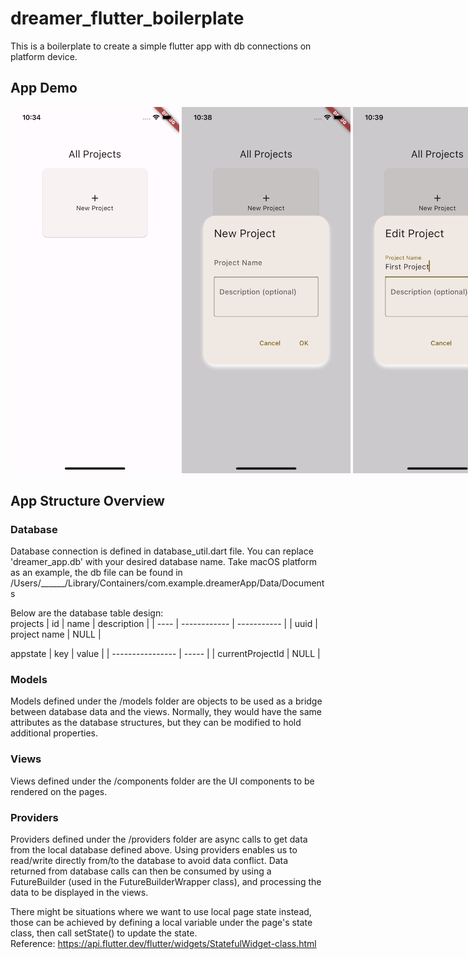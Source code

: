 # dreamer_flutter_boilerplate

This is a boilerplate to create a simple flutter app with db connections on platform device.

## App Demo

<div style="white-space:nowrap;">
<img src="demo_assets/1-HomePage.png" width="270" title="Home Page">
<img src="demo_assets/2-NewProject.png" width="270" title="New Project">
<img src="demo_assets/3-EditProject.png" width="270" title="Edit Project">
<img src="demo_assets/4-ProjectView.png" width="270" title="Project View">
<img src="demo_assets/5-DeleteProject.png" width="270" title="Delete Project">
<img src="demo_assets/6-AllProjects.png" width="270" title="All Projects">
</div>

## App Structure Overview

### Database

Database connection is defined in database_util.dart file.
You can replace 'dreamer_app.db' with your desired database name.
Take macOS platform as an example, the db file can be found in /Users/______/Library/Containers/com.example.dreamerApp/Data/Documents

Below are the database table design:
<br>
projects
|  id  |     name     | description |
| ---- | ------------ | ----------- |
| uuid | project name |     NULL    |
 
appstate
|        key       | value |
| ---------------- | ----- |
| currentProjectId | NULL  |

### Models

Models defined under the /models folder are objects to be used as a bridge between database data and the views. Normally, they would have the same attributes as the database structures, but they can be modified to hold additional properties.

### Views

Views defined under the /components folder are the UI components to be rendered on the pages.

### Providers

Providers defined under the /providers folder are async calls to get data from the local database defined above. Using providers enables us to read/write directly from/to the database to avoid data conflict. Data returned from database calls can then be consumed by using a FutureBuilder (used in the FutureBuilderWrapper class), and processing the data to be displayed in the views. <br>

There might be situations where we want to use local page state instead, those can be achieved by defining a local variable under the page's state class, then call setState() to update the state. <br>
Reference: https://api.flutter.dev/flutter/widgets/StatefulWidget-class.html
<br>